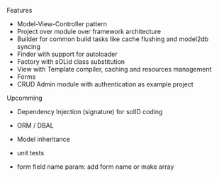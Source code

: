 Features
- Model-View-Controller pattern
- Project over module over framework architecture
- Builder for common build tasks like cache flushing and model2db syncing
- Finder with support for autoloader
- Factory with sOLid class substitution
- View with Template compiler, caching and resources management
- Forms
- CRUD Admin module with authentication as example project

Upcomming
- Dependency Injection (signature) for solID coding
- ORM / DBAL
- Model inheritance

- unit tests
- form field name param: add form name or make array